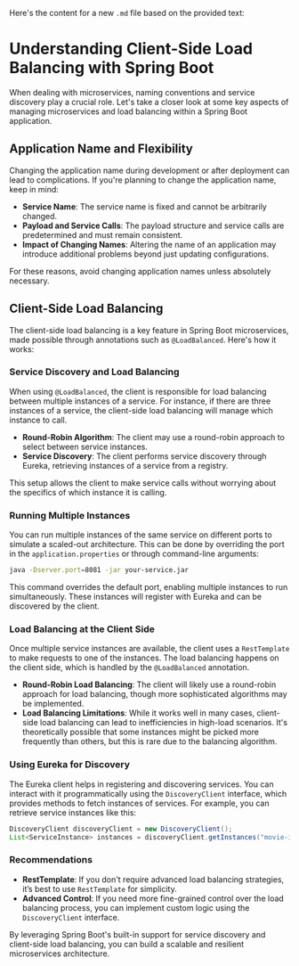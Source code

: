 Here's the content for a new `.md` file based on the provided text:

# Understanding Client-Side Load Balancing with Spring Boot

When dealing with microservices, naming conventions and service discovery play a crucial role. Let's take a closer look at some key aspects of managing microservices and load balancing within a Spring Boot application.

## Application Name and Flexibility

Changing the application name during development or after deployment can lead to complications. If you're planning to change the application name, keep in mind:

- **Service Name**: The service name is fixed and cannot be arbitrarily changed.
- **Payload and Service Calls**: The payload structure and service calls are predetermined and must remain consistent.
- **Impact of Changing Names**: Altering the name of an application may introduce additional problems beyond just updating configurations.

For these reasons, avoid changing application names unless absolutely necessary.

## Client-Side Load Balancing

The client-side load balancing is a key feature in Spring Boot microservices, made possible through annotations such as `@LoadBalanced`. Here's how it works:

### Service Discovery and Load Balancing

When using `@LoadBalanced`, the client is responsible for load balancing between multiple instances of a service. For instance, if there are three instances of a service, the client-side load balancing will manage which instance to call.

- **Round-Robin Algorithm**: The client may use a round-robin approach to select between service instances.
- **Service Discovery**: The client performs service discovery through Eureka, retrieving instances of a service from a registry.
  
This setup allows the client to make service calls without worrying about the specifics of which instance it is calling.

### Running Multiple Instances

You can run multiple instances of the same service on different ports to simulate a scaled-out architecture. This can be done by overriding the port in the `application.properties` or through command-line arguments:

```bash
java -Dserver.port=8081 -jar your-service.jar
```

This command overrides the default port, enabling multiple instances to run simultaneously. These instances will register with Eureka and can be discovered by the client.

### Load Balancing at the Client Side

Once multiple service instances are available, the client uses a `RestTemplate` to make requests to one of the instances. The load balancing happens on the client side, which is handled by the `@LoadBalanced` annotation.

- **Round-Robin Load Balancing**: The client will likely use a round-robin approach for load balancing, though more sophisticated algorithms may be implemented.
- **Load Balancing Limitations**: While it works well in many cases, client-side load balancing can lead to inefficiencies in high-load scenarios. It's theoretically possible that some instances might be picked more frequently than others, but this is rare due to the balancing algorithm.

### Using Eureka for Discovery

The Eureka client helps in registering and discovering services. You can interact with it programmatically using the `DiscoveryClient` interface, which provides methods to fetch instances of services. For example, you can retrieve service instances like this:

```java
DiscoveryClient discoveryClient = new DiscoveryClient();
List<ServiceInstance> instances = discoveryClient.getInstances("movie-info-service");
```

### Recommendations

- **RestTemplate**: If you don't require advanced load balancing strategies, it’s best to use `RestTemplate` for simplicity.
- **Advanced Control**: If you need more fine-grained control over the load balancing process, you can implement custom logic using the `DiscoveryClient` interface.

By leveraging Spring Boot's built-in support for service discovery and client-side load balancing, you can build a scalable and resilient microservices architecture.
